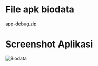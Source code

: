 # File apk biodata
[app-debug.zip](https://github.com/SamuelAndrey/PPB-Biodata/files/9758045/app-debug.zip)
# Screenshot Aplikasi
![Biodata](https://user-images.githubusercontent.com/96031557/195147392-6ec936d1-5a79-4f88-9f0b-d73eda805532.jpg)
